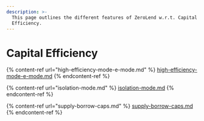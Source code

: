 ```yaml
---
description: >-
  This page outlines the different features of ZeroLend w.r.t. Capital
  Efficiency.
---
```


# Capital Efficiency

{% content-ref url="high-efficiency-mode-e-mode.md" %}
[high-efficiency-mode-e-mode.md](high-efficiency-mode-e-mode.md)
{% endcontent-ref %}

{% content-ref url="isolation-mode.md" %}
[isolation-mode.md](isolation-mode.md)
{% endcontent-ref %}

{% content-ref url="supply-borrow-caps.md" %}
[supply-borrow-caps.md](supply-borrow-caps.md)
{% endcontent-ref %}
